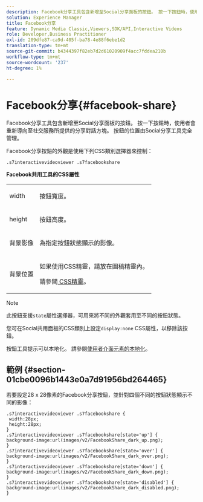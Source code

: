 ```yaml
---
description: Facebook分享工具包含新增至Social分享面板的按鈕。 按一下按鈕時，使用者會重新導向至社交服務所提供的分享對話方塊。 按鈕的位置由Social分享工具完全管理。
solution: Experience Manager
title: Facebook分享
feature: Dynamic Media Classic,Viewers,SDK/API,Interactive Videos
role: Developer,Business Practitioner
exl-id: 209dfe87-ca9d-405f-ba78-4e88f6ebe1d2
translation-type: tm+mt
source-git-commit: b4344397f82eb7d2d61020909f4acc7fddea210b
workflow-type: tm+mt
source-wordcount: '237'
ht-degree: 1%

---
```


# Facebook分享{#facebook-share}

Facebook分享工具包含新增至Social分享面板的按鈕。 按一下按鈕時，使用者會重新導向至社交服務所提供的分享對話方塊。 按鈕的位置由Social分享工具完全管理。

<!--<a id="section_ADDF98E91AF24F618289D1682A5FB13A"></a>-->

Facebook分享按鈕的外觀是使用下列CSS類別選擇器來控制：

```
.s7interactivevideoviewer .s7facebookshare
```

**Facebook共用工具的CSS屬性**

<table id="table_C48C56E696304C9BAFEE71BA9EA9A174"> 
 <tbody> 
  <tr> 
   <td colname="col1"> <p> <span class="codeph"> width </span> </p> </td> 
   <td colname="col2"> <p>按鈕寬度。 </p> </td> 
  </tr> 
  <tr> 
   <td colname="col1"> <p> <span class="codeph"> height </span> </p> </td> 
   <td colname="col2"> <p>按鈕高度。 </p> </td> 
  </tr> 
  <tr> 
   <td colname="col1"> <p> <span class="codeph"> 背景影像  </span> </p> </td> 
   <td colname="col2"> <p> 為指定按鈕狀態顯示的影像。 </p> </td> 
  </tr> 
  <tr> 
   <td colname="col1"> <p> <span class="codeph"> 背景位置  </span> </p> </td> 
   <td colname="col2"> <p> 如果使用CSS精靈，請放在圖稿精靈內。 </p> <p>請參閱<a href="../../../c-html5-s7-aem-asset-viewers/c-html5-video-reference/c-html5-video-viewer-20-customizingviewer/c-html5-video-viewer-20-customizingviewer.md#section-9b6d8d601cb441d08214dada7bb4eddc" format="dita" scope="local"> CSS精靈</a>。 </p> </td> 
  </tr> 
 </tbody> 
</table>

>[!NOTE]
>
>此按鈕支援`state`屬性選擇器，可用來將不同的外觀套用至不同的按鈕狀態。

您可在Social共用面板的CSS類別上設定`display:none` CSS屬性，以移除該按鈕。

按鈕工具提示可以本地化。 請參閱[使用者介面元素的本地化](../../../c-html5-aem-asset-viewers/c-html5-aem-int-video/c-html5-aem-int-video-viewer-localization.md#concept-cbfc39344c494eb7b9f6a272cff0cc74)。

## 範例 {#section-01cbe0096b1443e0a7d91956bd264465}

若要設定28 x 28像素的Facebook分享按鈕，並針對四個不同的按鈕狀態顯示不同的影像：

```
.s7interactivevideoviewer .s7facebookshare { 
 width:28px; 
 height:28px; 
} 
.s7interactivevideoviewer .s7facebookshare[state='up'] { 
background-image:url(images/v2/FacebookShare_dark_up.png); 
} 
.s7interactivevideoviewer .s7facebookshare[state='over'] { 
background-image:url(images/v2/FacebookShare_dark_over.png); 
} 
.s7interactivevideoviewer .s7facebookshare[state='down'] { 
background-image:url(images/v2/FacebookShare_dark_down.png); 
} 
.s7interactivevideoviewer .s7facebookshare[state='disabled'] { 
background-image:url(images/v2/FacebookShare_dark_disabled.png); 
}
```
